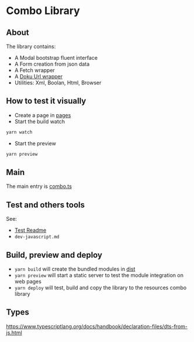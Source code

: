 # Combo Library

## About

The library contains:
  * A Modal bootstrap fluent interface
  * A Form creation from json data
  * A Fetch wrapper
  * A [Doku Url wrapper](src/DokuUrl.ts)
  * Utilities: Xml, Boolan, Html, Browser

## How to test it visually

  * Create a page in [pages](pages)
  * Start the build watch
```bash
yarn watch
```
  * Start the preview
```bash
yarn preview
```

## Main

The main entry is [combo.ts](src/combo.ts)

## Test and others tools

See:
  * [Test Readme](../../doc/test.md)
  * `dev-javascript.md`

## Build, preview and deploy

* `yarn build` will create the bundled modules in [dist](./dist)
* `yarn preview` will start a static server to test the module integration on web pages
* `yarn deploy` will test, build and copy the library to the resources combo library

## Types

https://www.typescriptlang.org/docs/handbook/declaration-files/dts-from-js.html
